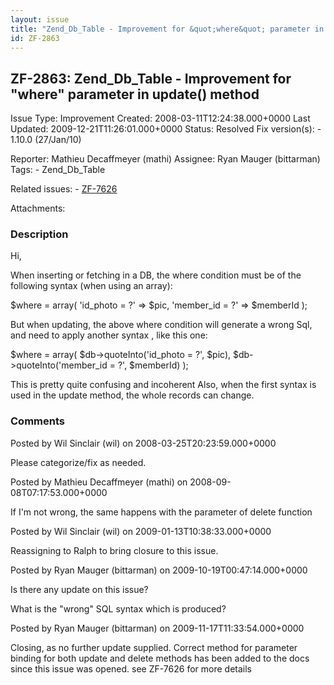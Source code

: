```yaml
---
layout: issue
title: "Zend_Db_Table - Improvement for &quot;where&quot; parameter in update() method"
id: ZF-2863
---
```


ZF-2863: Zend\_Db\_Table - Improvement for "where" parameter in update() method
-------------------------------------------------------------------------------

 Issue Type: Improvement Created: 2008-03-11T12:24:38.000+0000 Last Updated: 2009-12-21T11:26:01.000+0000 Status: Resolved Fix version(s): - 1.10.0 (27/Jan/10)
 
 Reporter:  Mathieu Decaffmeyer (mathi)  Assignee:  Ryan Mauger (bittarman)  Tags: - Zend\_Db\_Table
 
 Related issues: - [ZF-7626](/issues/browse/ZF-7626)
 
 Attachments: 
### Description

Hi,

When inserting or fetching in a DB, the where condition must be of the following syntax (when using an array):

$where = array( 'id\_photo = ?' => $pic, 'member\_id = ?' => $memberId );

But when updating, the above where condition will generate a wrong Sql, and need to apply another syntax , like this one:

$where = array( $db->quoteInto('id\_photo = ?', $pic), $db->quoteInto('member\_id = ?', $memberId) );

This is pretty quite confusing and incoherent Also, when the first syntax is used in the update method, the whole records can change.

 

 

### Comments

Posted by Wil Sinclair (wil) on 2008-03-25T20:23:59.000+0000

Please categorize/fix as needed.

 

 

Posted by Mathieu Decaffmeyer (mathi) on 2008-09-08T07:17:53.000+0000

If I'm not wrong, the same happens with the parameter of delete function

 

 

Posted by Wil Sinclair (wil) on 2009-01-13T10:38:33.000+0000

Reassigning to Ralph to bring closure to this issue.

 

 

Posted by Ryan Mauger (bittarman) on 2009-10-19T00:47:14.000+0000

Is there any update on this issue?

What is the "wrong" SQL syntax which is produced?

 

 

Posted by Ryan Mauger (bittarman) on 2009-11-17T11:33:54.000+0000

Closing, as no further update supplied. Correct method for parameter binding for both update and delete methods has been added to the docs since this issue was opened. see ZF-7626 for more details

 

 